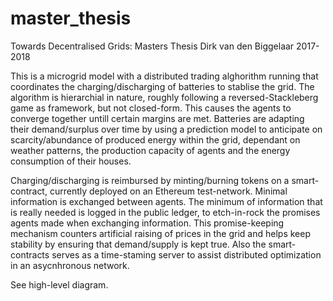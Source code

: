 # master_thesis
Towards Decentralised Grids:
Masters Thesis Dirk van den Biggelaar 2017-2018

This is a microgrid model with a distributed trading alghorithm running that coordinates the charging/discharging of batteries to stablise the grid. The algorithm is hierarchial in nature, roughly following a reversed-Stackleberg game as framework, but not closed-form. This causes the agents to converge together untill certain margins are met. Batteries are adapting their demand/surplus over time by using a prediction model to anticipate on scarcity/abundance of produced energy within the grid, dependant on weather patterns, the production capacity of agents and the energy consumption of their houses. 

Charging/discharging is reimbursed by minting/burning tokens on a smart-contract, currently deployed on an Ethereum test-network. Minimal information is exchanged between agents. The minimum of information that is really needed is logged in the public ledger, to etch-in-rock the promises agents made when exchanging information. This promise-keeping mechanism counters artificial raising of prices in the grid and helps keep stability by ensuring that demand/supply is kept true. Also the smart-contracts serves as a time-staming server to assist distributed optimization in an asycnhronous network.

See high-level diagram.
